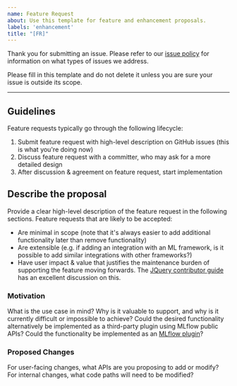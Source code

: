 ```yaml
---
name: Feature Request
about: Use this template for feature and enhancement proposals.
labels: 'enhancement'
title: "[FR]"
---
```

Thank you for submitting an issue. Please refer to our [issue policy](https://www.github.com/mlflow/mlflow/blob/master/ISSUE_POLICY.md)
for information on what types of issues we address.

Please fill in this template and do not delete it unless you are sure your issue is outside its scope.

-------
## Guidelines

Feature requests typically go through the following lifecycle:

1. Submit feature request with high-level description on GitHub issues (this is what you're doing now)
2. Discuss feature request with a committer, who may ask for a more detailed design
3. After discussion & agreement on feature request, start implementation


## Describe the proposal
Provide a clear high-level description of the feature request in the following sections. Feature requests that are likely to be accepted:
* Are minimal in scope (note that it's always easier to add additional functionality later than remove functionality)
* Are extensible (e.g. if adding an integration with an ML framework, is it possible to add similar integrations with other frameworks?)
* Have user impact & value that justifies the maintenance burden of supporting the feature moving forwards. The [JQuery contributor guide](https://contribute.jquery.org/open-source/#contributing-something-new) has an excellent discussion on this.

### Motivation
What is the use case in mind?  Why is it valuable to support, and why is it currently difficult or impossible to achieve?
Could the desired functionality alternatively be implemented as a third-party plugin using MLflow public APIs? Could
the functionality be implemented as an [MLflow plugin](http://mlflow.org/docs/latest/plugins.html)?

### Proposed Changes
For user-facing changes, what APIs are you proposing to add or modify? For internal changes, what code paths will need to be modified?

